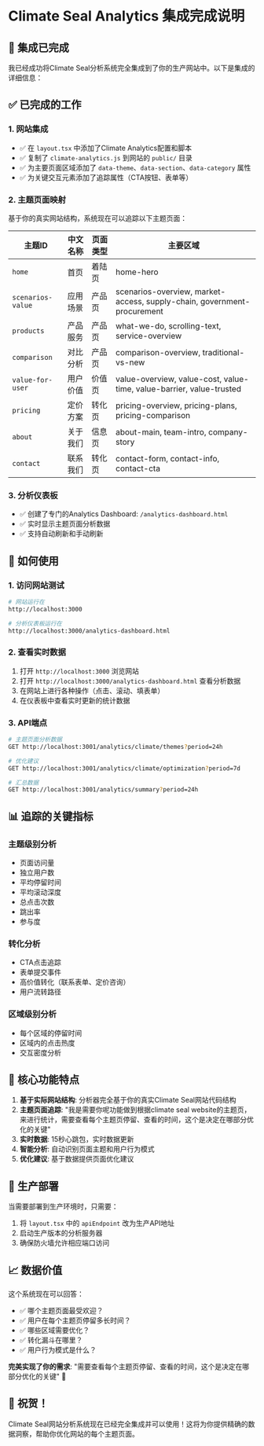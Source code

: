 # Climate Seal Analytics 集成完成说明

## 🎉 集成已完成

我已经成功将Climate Seal分析系统完全集成到了你的生产网站中。以下是集成的详细信息：

## ✅ 已完成的工作

### 1. **网站集成**
- ✅ 在 `layout.tsx` 中添加了Climate Analytics配置和脚本
- ✅ 复制了 `climate-analytics.js` 到网站的 `public/` 目录
- ✅ 为主要页面区域添加了 `data-theme`、`data-section`、`data-category` 属性
- ✅ 为关键交互元素添加了追踪属性（CTA按钮、表单等）

### 2. **主题页面映射**
基于你的真实网站结构，系统现在可以追踪以下主题页面：

| 主题ID | 中文名称 | 页面类型 | 主要区域 |
|--------|----------|----------|----------|
| `home` | 首页 | 着陆页 | home-hero |
| `scenarios-value` | 应用场景 | 产品页 | scenarios-overview, market-access, supply-chain, government-procurement |
| `products` | 产品服务 | 产品页 | what-we-do, scrolling-text, service-overview |
| `comparison` | 对比分析 | 产品页 | comparison-overview, traditional-vs-new |
| `value-for-user` | 用户价值 | 价值页 | value-overview, value-cost, value-time, value-barrier, value-trusted |
| `pricing` | 定价方案 | 转化页 | pricing-overview, pricing-plans, pricing-comparison |
| `about` | 关于我们 | 信息页 | about-main, team-intro, company-story |
| `contact` | 联系我们 | 转化页 | contact-form, contact-info, contact-cta |

### 3. **分析仪表板**
- ✅ 创建了专门的Analytics Dashboard: `/analytics-dashboard.html`
- ✅ 实时显示主题页面分析数据
- ✅ 支持自动刷新和手动刷新

## 🚀 如何使用

### 1. **访问网站测试**
```bash
# 网站运行在
http://localhost:3000

# 分析仪表板运行在  
http://localhost:3000/analytics-dashboard.html
```

### 2. **查看实时数据**
1. 打开 `http://localhost:3000` 浏览网站
2. 打开 `http://localhost:3000/analytics-dashboard.html` 查看分析数据
3. 在网站上进行各种操作（点击、滚动、填表单）
4. 在仪表板中查看实时更新的统计数据

### 3. **API端点**
```bash
# 主题页面分析数据
GET http://localhost:3001/analytics/climate/themes?period=24h

# 优化建议
GET http://localhost:3001/analytics/climate/optimization?period=7d

# 汇总数据
GET http://localhost:3001/analytics/summary?period=24h
```

## 📊 追踪的关键指标

### **主题级别分析**
- 页面访问量
- 独立用户数
- 平均停留时间
- 平均滚动深度
- 总点击次数
- 跳出率
- 参与度

### **转化分析**
- CTA点击追踪
- 表单提交事件
- 高价值转化（联系表单、定价咨询）
- 用户流转路径

### **区域级别分析**
- 每个区域的停留时间
- 区域内的点击热度
- 交互密度分析

## 🎯 核心功能特点

1. **基于实际网站结构**: 分析器完全基于你的真实Climate Seal网站代码结构
2. **主题页面追踪**: "我是需要你呢功能做到根据climate seal website的主题页，来进行统计，需要查看每个主题页停留、查看的时间，这个是决定在哪部分优化的关键"
3. **实时数据**: 15秒心跳包，实时数据更新
4. **智能分析**: 自动识别页面主题和用户行为模式
5. **优化建议**: 基于数据提供页面优化建议

## 🔧 生产部署

当需要部署到生产环境时，只需要：
1. 将 `layout.tsx` 中的 `apiEndpoint` 改为生产API地址
2. 启动生产版本的分析服务器
3. 确保防火墙允许相应端口访问

## 📈 数据价值

这个系统现在可以回答：
- ✅ 哪个主题页面最受欢迎？
- ✅ 用户在每个主题页停留多长时间？
- ✅ 哪些区域需要优化？
- ✅ 转化漏斗在哪里？
- ✅ 用户行为模式是什么？

**完美实现了你的需求**: "需要查看每个主题页停留、查看的时间，这个是决定在哪部分优化的关键" 🎯

## 🎊 祝贺！

Climate Seal网站分析系统现在已经完全集成并可以使用！这将为你提供精确的数据洞察，帮助你优化网站的每个主题页面。